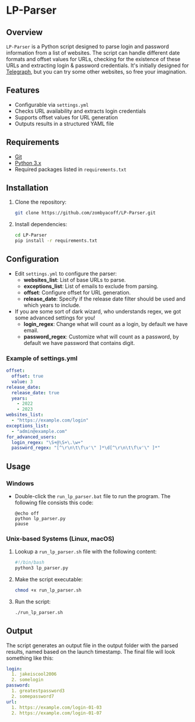 # LP-Parser

## Overview
`LP-Parser` is a Python script designed to parse login and password information from a list of websites. 
The script can handle different date formats and offset values for URLs, checking for the existence of these URLs and extracting login & password credentials. 
It's initially designed for [Telegraph](https://telegra.ph/), but you can try some other websites, so free your imagination.

## Features
- Configurable via `settings.yml`
- Checks URL availability and extracts login credentials
- Supports offset values for URL generation
- Outputs results in a structured YAML file

## Requirements
- [Git](https://git-scm.com/downloads)
- [Python 3.x](https://www.python.org/downloads/)
- Required packages listed in `requirements.txt`

## Installation
1. Clone the repository:
    ```bash
    git clone https://github.com/zombyacoff/LP-Parser.git
    ```

2. Install dependencies:
    ```bash
    cd LP-Parser
    pip install -r requirements.txt
    ```

## Configuration
 - Edit `settings.yml` to configure the parser:
    - **websites_list**: List of base URLs to parse.
    - **exceptions_list**: List of emails to exclude from parsing.
    - **offset**: Configure offset for URL generation.
    - **release_date**: Specify if the release date filter should be used and which years to include.
- If you are some sort of dark wizard, who understands regex, we got some advanced settings for you!
    - **login_regex**: Change what will count as a login, by default we have email.
    - **password_regex**: Customize what will count as a password, by default we have password that contains digit.
### Example of settings.yml
```yaml
offset:
  offset: true
  value: 3
release_date:
  release_date: true
  years:
    - 2022
    - 2023
websites_list:
  - "https://example.com/login"
exceptions_list:
  - "admin@example.com"
for_advanced_users:
  login_regex: "\S+@\S+\.\w+"
  password_regex: "[^\r\n\t\f\v'\" ]*\d[^\r\n\t\f\v'\" ]*"
```

## Usage
### Windows 
 - Double-click the `run_lp_parser.bat` file to run the program. The following file consists this code:
   
    ```batch
    @echo off
    python lp_parser.py
    pause
    ```
### Unix-based Systems (Linux, macOS)
1. Lookup a `run_lp_parser.sh` file with the following content:
   
    ```bash
    #!/bin/bash
    python3 lp_parser.py
    ```
2. Make the script executable:
   
   ```bash
   chmod +x run_lp_parser.sh
   ```
3. Run the script:
   
   ```bash
   ./run_lp_parser.sh
   ```
## Output
The script generates an output file in the output folder with the parsed results, named based on the launch timestamp.
The final file will look something like this:
```yaml
login:
  1. jakeiscool2006
  2. somelogin
password:
  1. greatestpassword3
  2. somepassword7
url:
  1. https://example.com/login-01-03
  2. https://example.com/login-01-07
```

